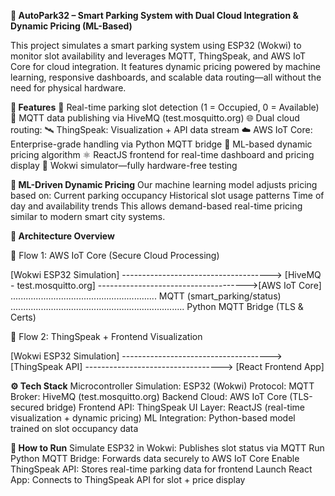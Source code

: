 **🚗 AutoPark32 – Smart Parking System with Dual Cloud Integration & Dynamic Pricing (ML-Based)**



This project simulates a smart parking system using ESP32 (Wokwi) to monitor slot availability and leverages MQTT, ThingSpeak, and AWS IoT Core for cloud integration. It features dynamic pricing powered by machine learning, responsive dashboards, and scalable data routing—all without the need for physical hardware.

**📌 Features**
🔄 Real-time parking slot detection (1 = Occupied, 0 = Available)
📡 MQTT data publishing via HiveMQ (test.mosquitto.org)
🌐 Dual cloud routing:
🛰️ ThingSpeak: Visualization + API data stream
☁️ AWS IoT Core: Enterprise-grade handling via Python MQTT bridge
🧠 ML-based dynamic pricing algorithm
⚛️ ReactJS frontend for real-time dashboard and pricing display
🧪 Wokwi simulator—fully hardware-free testing

**🧠 ML-Driven Dynamic Pricing**
Our machine learning model adjusts pricing based on:
Current parking occupancy
Historical slot usage patterns
Time of day and availability trends
This allows demand-based real-time pricing similar to modern smart city systems.

**🧩 Architecture Overview**

🔁 Flow 1: AWS IoT Core (Secure Cloud Processing)

[Wokwi ESP32 Simulation] -------------------------------------> [HiveMQ - test.mosquitto.org] ------------------------------------->[AWS IoT Core]
..........................................................     MQTT (smart_parking/status)  .....................................................................                                 Python MQTT Bridge (TLS & Certs)


🔁 Flow 2: ThingSpeak + Frontend Visualization

[Wokwi ESP32 Simulation] -------------------------------------> [ThingSpeak API] ----------------------------------> [React Frontend App]


**⚙️ Tech Stack**
Microcontroller Simulation: ESP32 (Wokwi)
Protocol: MQTT
Broker: HiveMQ (test.mosquitto.org)
Backend Cloud: AWS IoT Core (TLS-secured bridge)
Frontend API: ThingSpeak
UI Layer: ReactJS (real-time visualization + dynamic pricing)
ML Integration: Python-based model trained on slot occupancy data

**🚀 How to Run**
Simulate ESP32 in Wokwi: Publishes slot status via MQTT
Run Python MQTT Bridge: Forwards data securely to AWS IoT Core
Enable ThingSpeak API: Stores real-time parking data for frontend
Launch React App: Connects to ThingSpeak API for slot + price display
